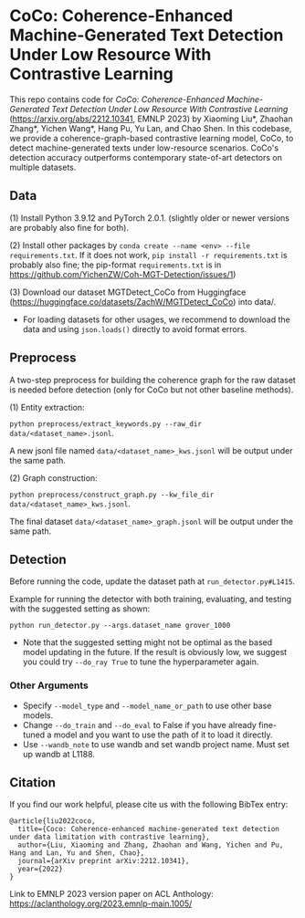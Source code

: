 # CoCo: Coherence-Enhanced Machine-Generated Text Detection Under Low Resource With Contrastive Learning

This repo contains code for *CoCo: Coherence-Enhanced Machine-Generated Text Detection Under Low Resource With Contrastive Learning* (https://arxiv.org/abs/2212.10341, EMNLP 2023) by Xiaoming Liu*, Zhaohan Zhang*, Yichen Wang*, Hang Pu, Yu Lan, and Chao Shen. In this codebase, we provide a coherence-graph-based contrastive learning model, CoCo, to detect machine-generated texts under low-resource scenarios. CoCo's detection accuracy outperforms contemporary state-of-art detectors on multiple datasets.

## Data

(1) Install Python 3.9.12 and PyTorch 2.0.1. (slightly older or newer versions are probably also fine for both).

(2) Install other packages by `conda create --name <env> --file requirements.txt`. If it does not work, `pip install -r requirements.txt` is probably also fine; the pip-format `requirements.txt` is in https://github.com/YichenZW/Coh-MGT-Detection/issues/1)

(3) Download our dataset MGTDetect_CoCo from Huggingface (https://huggingface.co/datasets/ZachW/MGTDetect_CoCo) into data/.

* For loading datasets for other usages, we recommend to download the data and using `json.loads()` directly to avoid format errors.

## Preprocess

A two-step preprocess for building the coherence graph for the raw dataset is needed before detection (only for CoCo but not other baseline methods).

(1) Entity extraction: 

`python preprocess/extract_keywords.py --raw_dir data/<dataset_name>.jsonl`. 

A new jsonl file named `data/<dataset_name>_kws.jsonl` will be output under the same path.

(2) Graph construction: 

`python preprocess/construct_graph.py --kw_file_dir data/<dataset_name>_kws.jsonl`. 

The final dataset `data/<dataset_name>_graph.jsonl` will be output under the same path.

## Detection

Before running the code, update the dataset path at `run_detector.py#L1415`.

Example for running the detector with both training, evaluating, and testing with the suggested setting as shown:

`python run_detector.py --args.dataset_name grover_1000` 

* Note that the suggested setting might not be optimal as the based model updating in the future. If the result is obviously low, we suggest you could try `--do_ray True` to tune the hyperparameter again.

### Other Arguments

* Specify `--model_type` and `--model_name_or_path` to use other base models.
* Change `--do_train` and `--do_eval` to False if you have already fine-tuned a model and you want to use the path of it to load it directly.
* Use `--wandb_note` to use wandb and set wandb project name. Must set up wandb at L1188.

## Citation

If you find our work helpful, please cite us with the following BibTex entry:

```
@article{liu2022coco,
  title={Coco: Coherence-enhanced machine-generated text detection under data limitation with contrastive learning},
  author={Liu, Xiaoming and Zhang, Zhaohan and Wang, Yichen and Pu, Hang and Lan, Yu and Shen, Chao},
  journal={arXiv preprint arXiv:2212.10341},
  year={2022}
}
```

Link to EMNLP 2023 version paper on ACL Anthology: https://aclanthology.org/2023.emnlp-main.1005/ 
